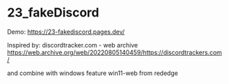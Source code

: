 # 23_fakeDiscord
Demo: https://23-fakediscord.pages.dev/

Inspired by: discordtracker.com - web archive
https://web.archive.org/web/20220805140459/https://discordtrackers.com/

and combine with windows feature win11-web from rededge
